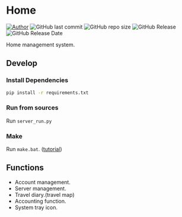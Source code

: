 # Home
[![Author](https://img.shields.io/badge/Author-%20WeiWen%20Wu-blue)](https://github.com/timmy90928) ![GitHub last commit](https://img.shields.io/github/last-commit/timmy90928/Home) ![GitHub repo size](https://img.shields.io/github/repo-size/timmy90928/Home) ![GitHub Release](https://img.shields.io/github/v/release/timmy90928/Home) ![GitHub Release Date](https://img.shields.io/github/release-date/timmy90928/Home)

Home management system.

Develop
-------
### Install Dependencies
```bash
pip install -r requirements.txt
```

### Run from sources
Run `server_run.py`

### Make
Run `make.bat`. ([tutorial](./docs/build.md))

Functions 
---------
* Account management.
* Server management.
* Travel diary.(travel map)
* Accounting function.
* System tray icon.